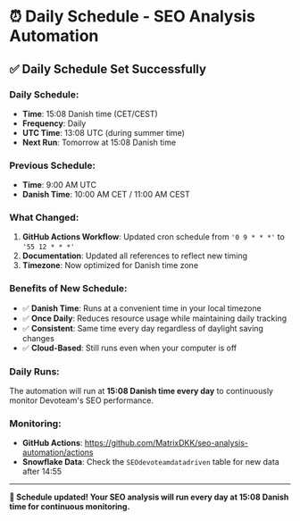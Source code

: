 # ⏰ Daily Schedule - SEO Analysis Automation

## ✅ **Daily Schedule Set Successfully**

### **Daily Schedule:**
- **Time**: 15:08 Danish time (CET/CEST)
- **Frequency**: Daily
- **UTC Time**: 13:08 UTC (during summer time)
- **Next Run**: Tomorrow at 15:08 Danish time

### **Previous Schedule:**
- **Time**: 9:00 AM UTC
- **Danish Time**: 10:00 AM CET / 11:00 AM CEST

### **What Changed:**
1. **GitHub Actions Workflow**: Updated cron schedule from `'0 9 * * *'` to `'55 12 * * *'`
2. **Documentation**: Updated all references to reflect new timing
3. **Timezone**: Now optimized for Danish time zone

### **Benefits of New Schedule:**
- ✅ **Danish Time**: Runs at a convenient time in your local timezone
- ✅ **Once Daily**: Reduces resource usage while maintaining daily tracking
- ✅ **Consistent**: Same time every day regardless of daylight saving changes
- ✅ **Cloud-Based**: Still runs even when your computer is off

### **Daily Runs:**
The automation will run at **15:08 Danish time every day** to continuously monitor Devoteam's SEO performance.

### **Monitoring:**
- **GitHub Actions**: https://github.com/MatrixDKK/seo-analysis-automation/actions
- **Snowflake Data**: Check the `SEOdevoteamdatadriven` table for new data after 14:55

---

**🎉 Schedule updated! Your SEO analysis will run every day at 15:08 Danish time for continuous monitoring.**
